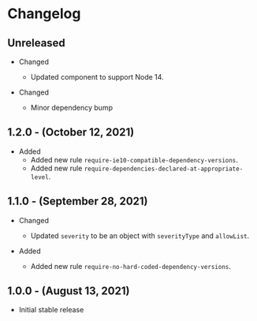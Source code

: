 # Changelog

## Unreleased

* Changed
  * Updated component to support Node 14.

* Changed
  * Minor dependency bump
## 1.2.0 - (October 12, 2021)

* Added
  * Added new rule `require-ie10-compatible-dependency-versions`.
  * Added new rule `require-dependencies-declared-at-appropriate-level`.

## 1.1.0 - (September 28, 2021)

* Changed
  * Updated `severity` to be an object with `severityType` and `allowList`.

* Added
  * Added new rule `require-no-hard-coded-dependency-versions`.

## 1.0.0 - (August 13, 2021)

* Initial stable release

